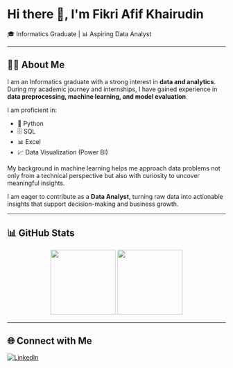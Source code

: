 # Hi there 👋, I'm Fikri Afif Khairudin

🎓 Informatics Graduate | 📊 Aspiring Data Analyst  

---

## 👨‍💻 About Me
I am an Informatics graduate with a strong interest in **data and analytics**.  
During my academic journey and internships, I have gained experience in **data preprocessing, machine learning, and model evaluation**.  

I am proficient in:
- 🐍 Python  
- 🗄️ SQL  
- 📊 Excel  
- 📈 Data Visualization (Power BI)  

My background in machine learning helps me approach data problems not only from a technical perspective but also with curiosity to uncover meaningful insights.  

I am eager to contribute as a **Data Analyst**, turning raw data into actionable insights that support decision-making and business growth.  

---

## 📊 GitHub Stats
<div align="center">
  <img src="https://github-readme-stats.vercel.app/api?username=FikriAfifK&show_icons=true&theme=radical" height="150" />
  <img src="https://github-readme-stats.vercel.app/api/top-langs/?username=FikriAfifK&layout=compact&theme=radical" height="150" />
</div>

---

## 🌐 Connect with Me
[![LinkedIn](https://img.shields.io/badge/LinkedIn-blue?style=for-the-badge&logo=linkedin)](https://linkedin.com/in/fikri-afif-khairudin)  
